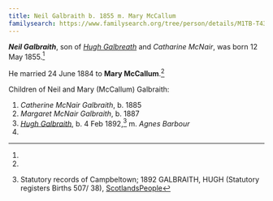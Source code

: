 ```yaml
---
title: Neil Galbraith b. 1855 m. Mary McCallum
familysearch: https://www.familysearch.org/tree/person/details/M1TB-T43
---
```

***Neil Galbraith***, son of *[Hugh Galbreath](galbreath-hugh-1823-mcnair.md)* and *Catharine McNair*, was born 12 May 1855.[^birth]

He married 24 June 1884 to **Mary McCallum**.[^marriage]

Children of Neil and Mary (McCallum) Galbraith:

1. *Catherine McNair Galbraith*, b. 1885
2. *Margaret McNair Galbraith*, b. 1887
3. *[Hugh Galbraith](galbraith-hugh-1892-barbour.md)*, b. 4 Feb 1892,[^hugh-birth] m. *Agnes Barbour* 
4. 

[^birth]:

[^marriage]:

[^hugh-birth]: Statutory records of Campbeltown; 1892 GALBRAITH, HUGH (Statutory registers Births 507/ 38), [ScotlandsPeople](https://www.scotlandspeople.gov.uk/view-image/nrs_stat_births/43504198)
